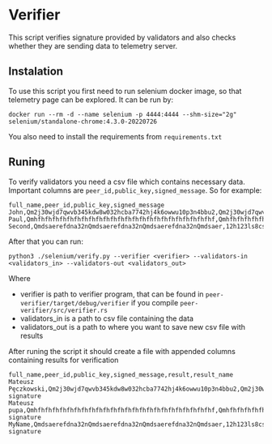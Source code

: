 # Verifier
This script verifies signature provided by validators and also checks whether they are sending data to telemetry server. 

## Instalation
To use this script you first need to run selenium docker image, so that telemetry page can be explored. It can be run by:
```
docker run --rm -d --name selenium -p 4444:4444 --shm-size="2g" selenium/standalone-chrome:4.3.0-20220726
```
You also need to install the requirements from `requirements.txt`

## Runing
To verify validators you need a csv file which contains necessary data. Important columns are `peer_id,public_key,signed_message`. So for example:
```
full_name,peer_id,public_key,signed_message
John,Qm2j30wjd7qwvb345kdw8w032hcba7742hj4k6owwu10p3n4bbu2,Qm2j30wjd7qwvb345kdw8w032hcba7742hj4k6owwu10p3n4bbu3Qm2j30wjd7qwvb345kdw,Qm2j30wjd7qwvb345kdw8w032hcba7742hj4k6owwu10p3n4bbu3Qm2j30wjd7qwvb345kdw8w032hcba7742hj4k6owwu10p3n4bbu3p3n4bbu3p3n4bbu3p3n4bbu3
Paul,Qmhfhfhfhfhfhfhfhfhfhfhfhfhfhfhfhfhfhfhfhfhfhfhfhfhf,Qmhfhfhfhfhfhfhfhfhfhfhfhfhfhfhfhfhfhfhfhfhfhfhfhfhfhghghghghghghghghghr,QmhfhfhfhfhfhfhfhfhfhfhfhfhfhfhfhfhfhfhfhfhfhfhfhfhfQmhfhfhfhfhfhfhfhfhfhfhfhfhfhfhfhfhfhfhfhfhfhfhfhfhfhghghghghghghghghghgffff
Second,Qmdsaerefdna32nQmdsaerefdna32nQmdsaerefdna32nQmdsaer,12h123ls8csh312h123ls8csh312h123ls8csh312h123ls8csh312h123ls8csh312h123l,Qmdsaerefdna32nQmdsaerefdna32nQmdsaerefdna32nQmdsaerQmdsaerefdna32nQmdsaerefdna32nQmdsaerefdna32nQmdsaerQmdsaerefdna32nQmdsaeref
```
After that you can run:
```
python3 ./selenium/verify.py --verifier <verifier> --validators-in <validators_in> --validators-out <validators_out>
```
Where 
- verifier is path to verifier program, that can be found in `peer-verifier/target/debug/verifier` if you compile `peer-verifier/src/verifier.rs`
- validators_in is a path to csv file containing the data
- validators_out is a path to where you want to save new csv file with results

After runing the script it should create a file with appended columns containing results for verification
```
full_name,peer_id,public_key,signed_message,result,result_name
Mateusz Pęczkowski,Qm2j30wjd7qwvb345kdw8w032hcba7742hj4k6owwu10p3n4bbu2,Qm2j30wjd7qwvb345kdw8w032hcba7742hj4k6owwu10p3n4bbu3Qm2j30wjd7qwvb345kdw,Qm2j30wjd7qwvb345kdw8w032hcba7742hj4k6owwu10p3n4bbu3Qm2j30wjd7qwvb345kdw8w032hcba7742hj4k6owwu10p3n4bbu3p3n4bbu3p3n4bbu3p3n4bbu3,1,wrong signature
Mateusz pupa,Qmhfhfhfhfhfhfhfhfhfhfhfhfhfhfhfhfhfhfhfhfhfhfhfhfhf,Qmhfhfhfhfhfhfhfhfhfhfhfhfhfhfhfhfhfhfhfhfhfhfhfhfhfhghghghghghghghghghr,QmhfhfhfhfhfhfhfhfhfhfhfhfhfhfhfhfhfhfhfhfhfhfhfhfhfQmhfhfhfhfhfhfhfhfhfhfhfhfhfhfhfhfhfhfhfhfhfhfhfhfhfhghghghghghghghghghgffff,1,wrong signature
MyName,Qmdsaerefdna32nQmdsaerefdna32nQmdsaerefdna32nQmdsaer,12h123ls8csh312h123ls8csh312h123ls8csh312h123ls8csh312h123ls8csh312h123l,Qmdsaerefdna32nQmdsaerefdna32nQmdsaerefdna32nQmdsaerQmdsaerefdna32nQmdsaerefdna32nQmdsaerefdna32nQmdsaerQmdsaerefdna32nQmdsaeref,1,wrong signature
```
